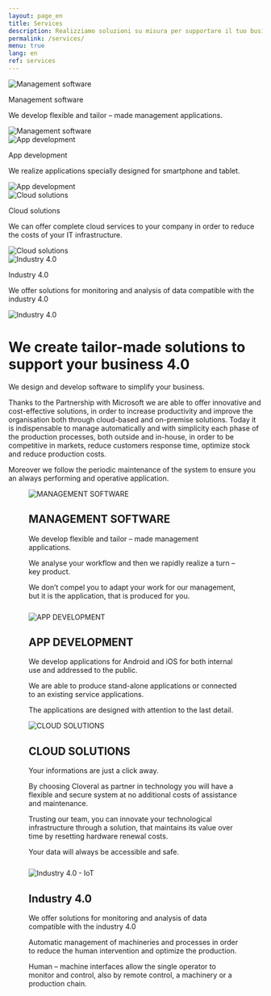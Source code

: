 ```yaml
---
layout: page_en
title: Services
description: Realizziamo soluzioni su misura per supportare il tuo business. Progettiamo e sviluppiamo software per semplificare il tuo lavoro.
permalink: /services/
menu: true
lang: en
ref: services
---
```

<div id="slider" class="slick-slider">
	<div class="slick">
		<div>
			<span class="contenuto-slide">
				<img class="icona-slide" src="/img/icone/gestionali_w.svg" alt="Management software">
				<p class="titolo-slide">Management software</p>
				<p class="testo-slide">We develop flexible and tailor – made management applications.</p>
			</span>
			<div class="color-slider"></div>
			<img class="bck-img" src="/img/slide/services/gestionale.jpg" alt="Management software">
		</div>
		<div>
			<span class="contenuto-slide">
				<img class="icona-slide" src="/img/icone/applicazioni_w.svg" alt="App development">
				<p class="titolo-slide">App development</p>
				<p class="testo-slide">We realize applications specially designed for smartphone and tablet.</p>
			</span>
			<div class="color-slider"></div>
			<img class="bck-img" src="/img/slide/services/mobile.jpg" alt="App development">
		</div>
		<div>
			<span class="contenuto-slide">
				<img class="icona-slide" src="/img/icone/cloud_w.svg" alt="Cloud solutions">
				<p class="titolo-slide">Cloud solutions</p>
				<p class="testo-slide">We can offer complete cloud services to your company in order to reduce the costs of your IT infrastructure.</p>
			</span>
			<div class="color-slider"></div>
			<img class="bck-img" src="/img/slide/services/cloud.jpg" alt="Cloud solutions">
		</div>
		<div>
			<span class="contenuto-slide">
				<img class="icona-slide" src="/img/icone/automazione_w.svg" alt="Industry 4.0">
				<p class="titolo-slide">Industry 4.0</p>
				<p class="testo-slide">We offer solutions for monitoring and analysis of data compatible with the industry 4.0</p>
			</span>
			<div class="color-slider"></div>
			<img class="bck-img" src="/img/slide/services/automation.jpg" alt="Industry 4.0">
		</div>
	</div>
</div>

<div class="intro-page transparent">
	<div class="wrap section">
		<h1>We create tailor-made solutions to support your business 4.0</h1>
		<p>We design and develop software to simplify your business.</p>
		<p>Thanks to the Partnership with Microsoft we are able to offer innovative and cost-effective solutions, in order to increase productivity and improve the organisation both through cloud-based and on-premise solutions. Today it is indispensable to manage automatically and with simplicity each phase of the production processes, both outside and in-house, in order to be competitive in markets, reduce customers response time, optimize stock and reduce production costs.</p> 
		<p>Moreover we follow the periodic maintenance of the system to ensure you an always performing and operative application.</p>
	</div>
</div>

<div class="servizi">
	<div class="text-center">
		<div class="wrap section">
			<div class="grid">
				<div class="half" style="padding: 0 40px;">
					<img class="icona-home" src="/img/icone/gestionali_w.svg" alt="MANAGEMENT SOFTWARE">
					<h2 class="titolo-servizi">MANAGEMENT SOFTWARE</h2>
					<p>We develop flexible and tailor – made management applications.</p>
					<p>We analyse your workflow and then we rapidly realize a turn – key product.</p>
					<p>We don’t compel you to adapt your work for our management, but it is the application, that is produced for you.</p>
				</div>
				<div class="half" style="margin-top: 25px;padding: 0 40px;">
					<img class="icona-home" src="/img/icone/applicazioni_w.svg" alt="APP DEVELOPMENT">
					<h2 class="titolo-servizi">APP DEVELOPMENT</h2>
					<p>We develop applications for Android and iOS for both internal use and addressed to the public.</p>
					<p>We are able to produce stand-alone applications or connected to an existing service applications.</p>
					<p>The applications are designed with attention to the last detail.</p>
				</div>
			</div>
		</div>
	</div>
	<div class="text-center">
		<div class="wrap section">
			<div class="grid">
				<div class="half" style="padding: 0 40px;">
					<img class="icona-home" src="/img/icone/cloud_w.svg" alt="CLOUD SOLUTIONS">
					<h2 class="titolo-servizi">CLOUD SOLUTIONS</h2>
					<p>Your informations are just a click away.</p>
					<p>By choosing Cloveral as partner in technology you will have a flexible and secure system at no additional costs of assistance and maintenance.</p>
					<p>Trusting our team, you can innovate your technological infrastructure through a solution, that maintains its value over time by resetting hardware renewal costs.</p>
					<p>Your data will always be accessible and safe.</p>
				</div>
				<div class="half" style="margin-top: 25px;padding: 0 40px;">
					<img class="icona-home" src="/img/icone/automazione_w.svg" alt="Industry 4.0 - IoT">
					<h2 class="titolo-servizislide">Industry 4.0</h2>
					<p>We offer solutions for monitoring and analysis of data compatible with the industry 4.0</p>
					<p>Automatic management of machineries and processes in order to reduce the human intervention and optimize the production.</p>
					<p>Human – machine interfaces allow the single operator to monitor and control, also by remote control, a machinery or a production chain.</p>
				</div>
			</div>
		</div>
	</div>
</div>